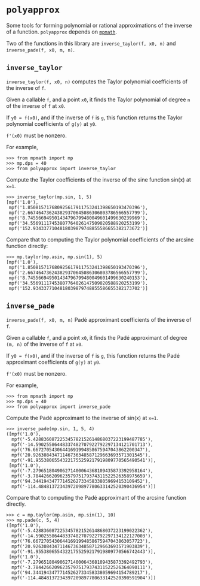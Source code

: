 `polyapprox`
============

Some tools for forming polynomial or rational approximations of the inverse
of a function.  `polyapprox` depends on [`mpmath`](https://mpmath.org/).

Two of the functions in this library are `inverse_taylor(f, x0, n)`
and `inverse_pade(f, x0, m, n)`.

`inverse_taylor`
----------------

`inverse_taylor(f, x0, n)` computes the Taylor polynomial coefficients of the
inverse of `f`.

Given a callable `f`, and a point `x0`, it finds the Taylor polynomial of
degree `n` of the inverse of `f` at `x0`.

If `y0 = f(x0)`, and if the inverse of `f` is `g`, this function returns
the Taylor polynomial coefficients of `g(y)` at `y0`.

`f'(x0)` must be nonzero.

For example,

    >>> from mpmath import mp
    >>> mp.dps = 40
    >>> from polyapprox import inverse_taylor

Compute the Taylor coefficients of the inverse of the sine function
sin(x) at `x=1`.

    >>> inverse_taylor(mp.sin, 1, 5)
    [mpf('1.0'),
     mpf('1.850815717680925617911753241398650193470396'),
     mpf('2.667464736243829370645086306803786566557799'),
     mpf('8.745566949501434796799480049601499630239969'),
     mpf('34.55691117453807764026147509020588920253199'),
     mpf('152.9343377104818039879748855586655382173672')]

Compare that to computing the Taylor polynomial coefficients of
the arcsine function directly:

    >>> mp.taylor(mp.asin, mp.sin(1), 5)
    [mpf('1.0'),
     mpf('1.850815717680925617911753241398650193470396'),
     mpf('2.667464736243829370645086306803786566557799'),
     mpf('8.745566949501434796799480049601499630240153'),
     mpf('34.55691117453807764026147509020588920253199'),
     mpf('152.9343377104818039879748855586655382173702')]


`inverse_pade`
--------------

`inverse_pade(f, x0, m, n)` Padé approximant coefficients of the inverse of `f`.

Given a callable `f`, and a point `x0`, it finds the Padé approximant of degree
`(m, n)` of the inverse of `f` at `x0`.

If `y0 = f(x0)`, and if the inverse of `f` is `g`, this function returns
the Padé approximant coefficients of `g(y)` at `y0`.

`f'(x0)` must be nonzero.

For example,

    >>> from mpmath import mp
    >>> mp.dps = 40
    >>> from polyapprox import inverse_pade

Compute the Padé approximant to the inverse of sin(x) at `x=1`.

    >>> inverse_pade(mp.sin, 1, 5, 4)
    ([mpf('1.0'),
      mpf('-5.428836087225345782152614868037223199487785'),
      mpf('-14.59025586448337482707922792297134121701713'),
      mpf('76.66727054306441691994858675947043862200347'),
      mpf('20.92630843471146736348587129663693571301545'),
      mpf('-91.95538065543221755259217919809770565490541')],
     [mpf('1.0'),
      mpf('-7.279651804906271400064368109435873392958164'),
      mpf('-3.784426620962357975179374311522526358975659'),
      mpf('94.34419434777145262733458338059694153109452'),
      mpf('-114.4848137234397209897780633142520390436954')])

Compare that to computing the Padé approximant of the arcsine
function directly.

    >>> c = mp.taylor(mp.asin, mp.sin(1), 10)
    >>> mp.pade(c, 5, 4)
    ([mpf('1.0'),
      mpf('-5.428836087225345782152614868037223199022362'),
      mpf('-14.59025586448337482707922792297134122127003'),
      mpf('76.66727054306441691994858675947043863057723'),
      mpf('20.92630843471146736348587129663693571903839'),
      mpf('-91.95538065543221755259217919809770566742443')],
     [mpf('1.0'),
      mpf('-7.279651804906271400064368109435873392492793'),
      mpf('-3.784426620962357975179374311522526364090111'),
      mpf('94.34419434777145262733458338059694154789217'),
      mpf('-114.4848137234397209897780633142520390591904')])
